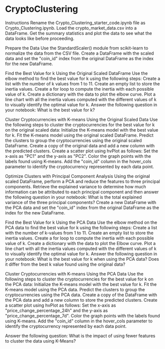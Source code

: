 # CryptoClustering

Instructions
    Rename the Crypto_Clustering_starter_code.ipynb file as Crypto_Clustering.ipynb.
    Load the crypto_market_data.csv into a DataFrame.
    Get the summary statistics and plot the data to see what the data looks like before proceeding.

Prepare the Data
    Use the StandardScaler() module from scikit-learn to normalize the data from the CSV file.
    Create a DataFrame with the scaled data and set the "coin_id" index from the original DataFrame as the index for the new DataFrame.

Find the Best Value for k Using the Original Scaled DataFrame
Use the elbow method to find the best value for k using the following steps:
    Create a list with the number of k values from 1 to 11.
    Create an empty list to store the inertia values.
    Create a for loop to compute the inertia with each possible value of k.
    Create a dictionary with the data to plot the elbow curve.
    Plot a line chart with all the inertia values computed with the different values of k to visually identify the optimal value for k.
    Answer the following question in your notebook: What is the best value for k?

Cluster Cryptocurrencies with K-means Using the Original Scaled Data
Use the following steps to cluster the cryptocurrencies for the best value for k on the original scaled data:
    Initialize the K-means model with the best value for k.
    Fit the K-means model using the original scaled DataFrame.
    Predict the clusters to group the cryptocurrencies using the original scaled DataFrame.
    Create a copy of the original data and add a new column with the predicted clusters.
    Create a scatter plot using hvPlot as follows:
    Set the x-axis as "PC1" and the y-axis as "PC2".
    Color the graph points with the labels found using K-means.
    Add the "coin_id" column in the hover_cols parameter to identify the cryptocurrency represented by each data point.

Optimize Clusters with Principal Component Analysis
    Using the original scaled DataFrame, perform a PCA and reduce the features to three principal components.
    Retrieve the explained variance to determine how much information can be attributed to each principal component and then answer the following question in your notebook:
    What is the total explained variance of the three principal components?
    Create a new DataFrame with the PCA data and set the "coin_id" index from the original DataFrame as the index for the new DataFrame.

Find the Best Value for k Using the PCA Data
Use the elbow method on the PCA data to find the best value for k using the following steps:
    Create a list with the number of k-values from 1 to 11.
    Create an empty list to store the inertia values.
    Create a for loop to compute the inertia with each possible value of k.
    Create a dictionary with the data to plot the Elbow curve.
    Plot a line chart with all the inertia values computed with the different values of k to visually identify the optimal value for k.
    Answer the following question in your notebook:
    What is the best value for k when using the PCA data?
    Does it differ from the best k value found using the original data?

Cluster Cryptocurrencies with K-means Using the PCA Data
Use the following steps to cluster the cryptocurrencies for the best value for k on the PCA data:
    Initialize the K-means model with the best value for k.
    Fit the K-means model using the PCA data.
    Predict the clusters to group the cryptocurrencies using the PCA data.
    Create a copy of the DataFrame with the PCA data and add a new column to store the predicted clusters.
    Create a scatter plot using hvPlot as follows:
    Set the x-axis as "price_change_percentage_24h" and the y-axis as "price_change_percentage_7d".
    Color the graph points with the labels found using K-means.
    Add the "coin_id" column in the hover_cols parameter to identify the cryptocurrency represented by each data point.

Answer the following question:
    What is the impact of using fewer features to cluster the data using K-Means?   